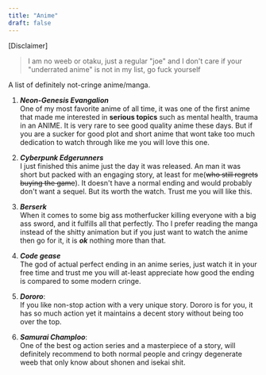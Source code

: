 ```yaml
---
title: "Anime"
draft: false
---
```


[Disclaimer]  
> I am no weeb or otaku, just a regular "joe" and I don't care if your "underrated anime" is not in my list, go fuck yourself

A list of definitely not-cringe anime/manga.
1. ***Neon-Genesis Evangalion***  
One of my most favorite anime of all time, it was one of the first anime that made me interested in **serious topics** such as mental health, trauma in an ANIME. It is very rare to see good quality anime these days. But if you are a sucker for good plot and short anime that wont take too much dedication to watch through like me you will love this one.

2. ***Cyberpunk Edgerunners***  
I just finished this anime just the day it was released. An man it was short but packed with an engaging story, at least for me(~~who still regrets buying the game~~). It doesn't have a normal ending and would probably don't want a sequel. But its worth the watch. Trust me you will like this.  

3. ***Berserk***  
When it comes to some big ass motherfucker killing everyone with a big ass sword, and it fulfills all that perfectly. Tho I prefer reading the manga instead of the shitty animation but if you just want to watch the anime then go for it, it is ***ok*** nothing more than that.  

4. ***Code gease***  
The god of actual perfect ending in an anime series, just watch it in your free time and trust me you will at-least appreciate how good the ending is compared to some modern cringe.  

5. ***Dororo***:  
If you like non-stop action with a very unique story. Dororo is for you, it has so much action yet it maintains a decent story without being too over the top.

5. ***Samurai Champloo***:  
One of the best og action series and a masterpiece of a story, will definitely recommend to both normal people and cringy degenerate weeb that only know about shonen and isekai shit.
